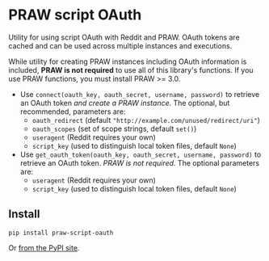 # PRAW script OAuth

Utility for using script OAuth with Reddit and PRAW. OAuth tokens are cached and can be used across multiple instances and executions.

While utility for creating PRAW instances including OAuth information is included, **PRAW is not required** to use all of this library's functions. If you use PRAW functions, you must install PRAW >= 3.0.

* Use `connect(oauth_key, oauth_secret, username, password)` to retrieve an OAuth token *and create a PRAW instance*. The optional, but recommended, parameters are:
    * `oauth_redirect` (default `"http://example.com/unused/redirect/uri"`)
    * `oauth_scopes` (set of scope strings, default `set()`)
    * `useragent` (Reddit requires your own)
    * `script_key` (used to distinguish local token files, default `None`)
* Use `get_oauth_token(oauth_key, oauth_secret, username, password)` to retrieve an OAuth token. *PRAW is not required.* The optional parameters are:
    * `useragent` (Reddit requires your own)
    * `script_key` (used to distinguish local token files, default `None`)

## Install

    pip install praw-script-oauth

Or [from the PyPI site](https://pypi.python.org/pypi/praw-script-oauth).
